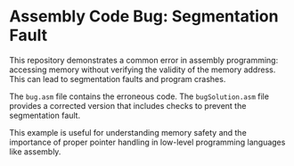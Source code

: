 # Assembly Code Bug: Segmentation Fault

This repository demonstrates a common error in assembly programming: accessing memory without verifying the validity of the memory address.  This can lead to segmentation faults and program crashes.

The `bug.asm` file contains the erroneous code.  The `bugSolution.asm` file provides a corrected version that includes checks to prevent the segmentation fault.

This example is useful for understanding memory safety and the importance of proper pointer handling in low-level programming languages like assembly.